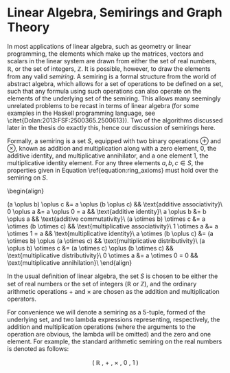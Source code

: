 # Linear Algebra, Semirings and Graph Theory

In most applications of linear algebra, such as geometry or linear programming, the elements which make up the matrices, vectors and scalars in the linear system are drawn from either the set of real numbers, $\mathbb{R}$, or the set of integers, $\mathbb{Z}$. It is possible, however, to draw the elements from any valid _semiring_. A semiring is a formal structure from the world of abstract algebra, which allows for a set of operations to be defined on a set, such that any formula using such operations can also operate on the elements of the underlying set of the semiring. This allows many seemingly unrelated problems to be recast in terms of linear algebra (for some examples in the Haskell programming language, see \citet{Dolan:2013:FSF:2500365.2500613}). Two of the algorithms discussed later in the thesis do exactly this, hence our discussion of semirings here.

Formally, a semiring is a set $S$, equipped with two binary operations $\oplus$ and $\otimes$, known as addition and multiplication along with a zero element, $0$, the additive identity, and multiplicative annihilator, and a one element $1$, the multiplicative identity element. For any three elements $a,b,c\in S$, the properties given in Equation \ref{equation:ring_axioms} must hold over the semiring on $S$.

<!-- $$ -->
\begin{align}

(a \oplus b) \oplus c &= a \oplus (b \oplus c) && \text{additive associativity}\\
0 \oplus a &= a \oplus 0 = a && \text{additive identity}\\
a \oplus b &= b \oplus a  && \text{additive commutativity}\\
(a \otimes b) \otimes c &= a \otimes (b \otimes c) && \text{multiplicative associativity}\\
1 \otimes a &= a \otimes 1 = a && \text{multiplicative identity}\\
a \otimes (b \oplus c) &= (a \otimes b) \oplus (a \otimes c) && \text{multiplicative distributivity}\\
(a \oplus b) \otimes c &= (a \otimes c) \oplus (b \otimes c) && \text{multiplicative distributivity}\\
0 \otimes a &= a \otimes 0 = 0 && \text{multiplicative annihilation}\\
\end{align}

<!-- $$ -->


In the usual definition of linear algebra, the set $S$ is chosen to be either the set of real numbers or the set of integers ($\mathbb{R}$ or $\mathbb{Z}$), and the ordinary arithmetic operations $+$ and $\times$ are chosen as the addition and multiplication operators.

For convenience we will denote a semiring as a 5-tuple, formed of the underlying set, and two lambda expressions representing, respectively, the addition and multiplication operations (where the arguments to the operation are obvious, the lambda will be omitted) and the zero and one element. For example, the standard arithmetic semiring on the real numbers is denoted as follows:

$$ (\; \mathbb{R}\ ,\ +\ ,\ \times\ ,\ 0\ ,\ 1\; ) $$
